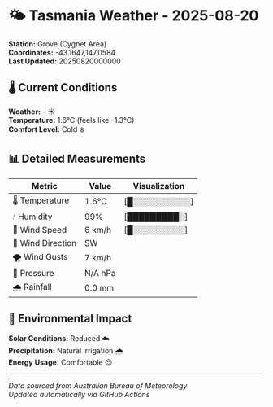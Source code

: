 # 🌤️ Tasmania Weather - 2025-08-20

**Station:** Grove (Cygnet Area)  
**Coordinates:** -43.1647,147.0584  
**Last Updated:** 20250820000000

## 🌡️ Current Conditions

**Weather:** - ☀️  
**Temperature:** 1.6°C (feels like -1.3°C)  
**Comfort Level:** Cold ❄️

## 📊 Detailed Measurements

| Metric | Value | Visualization |
|--------|-------|---------------|
| 🌡️ Temperature | 1.6°C | [█░░░░░░░░░░] |
| 💧 Humidity | 99% | [█████████░] |
| 💨 Wind Speed | 6 km/h | [█░░░░░░░░░] |
| 🧭 Wind Direction | SW | |
| 🌪️ Wind Gusts | 7 km/h | |
| 🔽 Pressure | N/A hPa | |
| 🌧️ Rainfall | 0.0 mm | |

## 🌱 Environmental Impact

**Solar Conditions:** Reduced ☁️  
**Precipitation:** Natural irrigation 🌧️  
**Energy Usage:** Comfortable 😌

---
*Data sourced from Australian Bureau of Meteorology*  
*Updated automatically via GitHub Actions*
